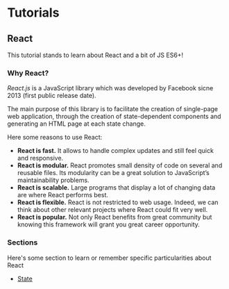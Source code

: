 # Tutorials

## React

This tutorial stands to learn about React and a bit of JS ES6+!

### Why React?

_React.js_ is a JavaScript library which was developed by Facebook sicne 2013 (first public release date).

The main purpose of this library is to facilitate the creation of single-page web application, through the creation of state-dependent components and generating an HTML page at each state change.

Here some reasons to use React:

* **React is fast.**
It allows to handle complex updates and still feel quick and responsive.
* **React is modular.**
React promotes small density of code on several and reusable files.
Its modularity can be a great solution to JavaScript’s maintainability problems.
* **React is scalable.**
Large programs that display a lot of changing data are where React performs best.
* **React is flexible.**
React is not restricted to web usage.
Indeed, we can think about other relevant projects where React could fit very well.
* **React is popular.**
Not only React benefits from great community but knowing this framework will grant you great career opportunity.

### Sections

Here's some section to learn or remember specific particularities about React

* [State](react/state.md)
